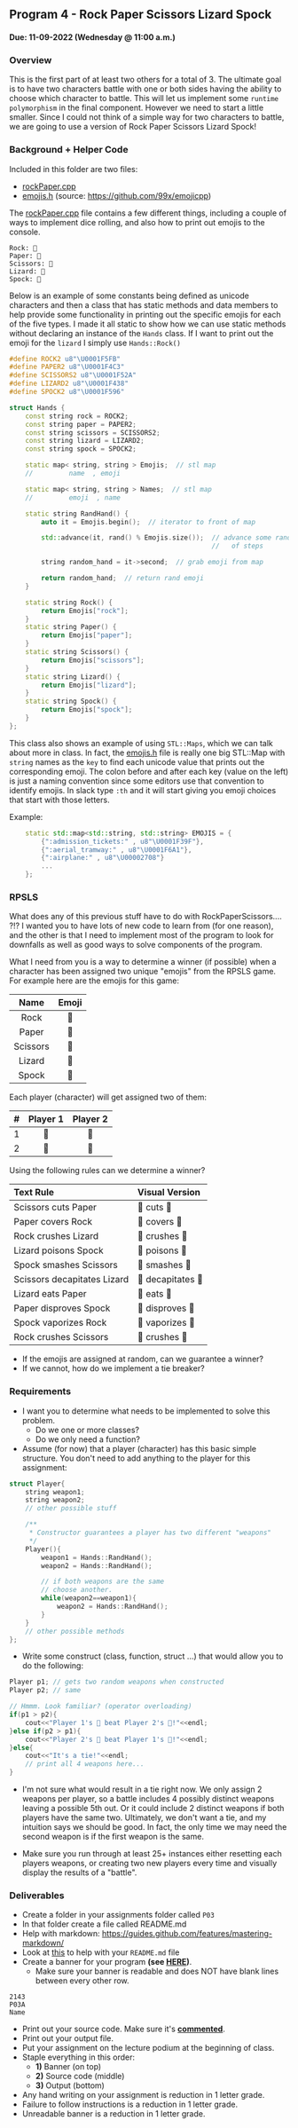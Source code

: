 ## Program 4 - Rock Paper Scissors Lizard Spock
#### Due: 11-09-2022 (Wednesday @ 11:00 a.m.)


### Overview

This is the first part of at least two others for a total of 3. The ultimate goal is to have two characters battle with one or both sides having the ability to choose which character to battle. This will let us implement some `runtime polymorphism` in the final component. However we need to start a little smaller. Since I could not think of a simple way for two characters to battle, we are going to use a version of Rock Paper Scissors Lizard Spock! 

### Background + Helper Code

Included in this folder are two files:

- [rockPaper.cpp](rockPaper.cpp)
- [emojis.h](emojis.h) (source: https://github.com/99x/emojicpp)

The [rockPaper.cpp](rockPaper.cpp) file contains a few different things, including a couple of ways to implement dice rolling, and also how to print out emojis to the console.

```
Rock: 🗻
Paper: 📃
Scissors: 🔪
Lizard: 🐸
Spock: 🖖
```
Below is an example of some constants being defined as unicode characters and then a class that has static methods and data members to help provide some functionality in printing out the  specific emojis for each of the five types. I made it all static to show how we can use static methods without declaring an instance of the `Hands` class. If I want to print out the emoji for the `lizard` I simply use `Hands::Rock()` 

```cpp
#define ROCK2 u8"\U0001F5FB"
#define PAPER2 u8"\U0001F4C3"
#define SCISSORS2 u8"\U0001F52A"
#define LIZARD2 u8"\U0001F438"
#define SPOCK2 u8"\U0001F596"

struct Hands {
    const string rock = ROCK2;
    const string paper = PAPER2;
    const string scissors = SCISSORS2;
    const string lizard = LIZARD2;
    const string spock = SPOCK2;

    static map< string, string > Emojis;  // stl map
    //         name  , emoji

    static map< string, string > Names;  // stl map
    //         emoji  , name

    static string RandHand() {
        auto it = Emojis.begin();  // iterator to front of map

        std::advance(it, rand() % Emojis.size());  // advance some random amnt
                                                   //   of steps

        string random_hand = it->second;  // grab emoji from map

        return random_hand;  // return rand emoji
    }

    static string Rock() {
        return Emojis["rock"];
    }
    static string Paper() {
        return Emojis["paper"];
    }
    static string Scissors() {
        return Emojis["scissors"];
    }
    static string Lizard() {
        return Emojis["lizard"];
    }
    static string Spock() {
        return Emojis["spock"];
    }
};
```

This class also shows an example of using `STL::Maps`, which we can talk about more in class. In fact, the [emojis.h](emojis.h) file is really one big STL::Map with `string` names as the `key` to find each unicode value that prints out the corresponding emoji. The colon before and after each key (value on the left) is just a naming convention since some editors use that convention to identify emojis. In slack type `:th` and it will start giving you emoji choices that start with those letters.

Example:

```cpp
    static std::map<std::string, std::string> EMOJIS = {
        {":admission_tickets:" , u8"\U0001F39F"},
        {":aerial_tramway:" , u8"\U0001F6A1"},
        {":airplane:" , u8"\U00002708"}
        ...
    };
```

### RPSLS

What does any of this previous stuff have to do with RockPaperScissors.... ?!? I wanted you to have lots of new code to learn from (for one reason), and the other is that I need to implement most of the program to look for downfalls as well as good ways to solve components of the program. 

What I need from you is a way to determine a winner (if possible) when a character has been assigned two unique "emojis" from the RPSLS game. For example here are the emojis for this game:

|   Name   | Emoji |
| :------: | :---: |
|   Rock   |   🗻   |
|  Paper   |   📃   |
| Scissors |   🔪   |
|  Lizard  |   🐸   |
|  Spock   |   🖖   |


Each player (character) will get assigned two of them:


|   #   | Player 1 | Player 2 |
| :---: | :------: | :------: |
|   1   |    📃     |    🔪     |
|   2   |    🐸     |    🗻     |


Using the following rules can we determine a winner?

| Text Rule                   | Visual Version  |
| :-------------------------- | :-------------- |
| Scissors cuts Paper         | 🔪 cuts 📃        |
| Paper covers Rock           | 📃 covers 🗻      |
| Rock crushes Lizard         | 🗻 crushes 🐸     |
| Lizard poisons Spock        | 🐸  poisons 🖖    |
| Spock smashes Scissors      | 🖖 smashes 🔪     |
| Scissors decapitates Lizard | 🔪 decapitates 🐸 |
| Lizard eats Paper           | 🐸  eats 📃       |
| Paper disproves Spock       | 📃 disproves 🖖   |
| Spock vaporizes Rock        | 🖖 vaporizes 🗻   |
| Rock crushes Scissors       | 🗻 crushes 🔪     |

- If the emojis are assigned at random, can we guarantee a winner?
- If we cannot, how do we implement a tie breaker?

### Requirements

- I want you to determine what needs to be implemented to solve this problem. 
  - Do we one or more classes? 
  - Do we only need a function? 
- Assume (for now) that a player (character) has this basic simple structure. You don't need to add anything to the player for this assignment:

``` cpp
struct Player{
    string weapon1;
    string weapon2;
    // other possible stuff

    /**
     * Constructor guarantees a player has two different "weapons"
     */
    Player(){
        weapon1 = Hands::RandHand();
        weapon2 = Hands::RandHand();

        // if both weapons are the same
        // choose another.
        while(weapon2==weapon1){
            weapon2 = Hands::RandHand();
        }
    }
    // other possible methods
};
```

- Write some construct (class, function, struct ...) that would allow you to do the following:

```cpp
Player p1; // gets two random weapons when constructed
Player p2; // same

// Hmmm. Look familiar? (operator overloading)
if(p1 > p2){
    cout<<"Player 1's 🐸 beat Player 2's 🖖!"<<endl;
}else if(p2 > p1){
    cout<<"Player 2's 🔪 beat Player 1's 🐸!"<<endl;
}else{
    cout<<"It's a tie!"<<endl;
    // print all 4 weapons here...
}

```
- I'm not sure what would result in a tie right now. We only assign 2 weapons per player, so a battle includes 4 possibly distinct weapons leaving a possible 5th out. Or it could include 2 distinct weapons if both players have the same two. Ultimately, we don't want a tie, and my intuition says we should be good. In fact, the only time we may need the second weapon is if the first weapon is the same.

- Make sure you run through at least 25+ instances either resetting each players weapons, or creating two new players every time and visually display the results of a "battle". 

### Deliverables

- Create a folder in your assignments folder called `P03`
- In that folder create a file called README.md
- Help with markdown: https://guides.github.com/features/mastering-markdown/
- Look at [this](../../Resources/02-Readmees/README.md) to help with your `README.md` file
- Create a banner for your program **(see [HERE](../../Resources/03-Banner/README.md))**.
  - Make sure your banner is readable and does NOT have blank lines between every other row.

```
2143 
P03A
Name
```

- Print out your source code. Make sure it's **[commented](../../Resources/01-Comments/README.md)**.
- Print out your output file.
- Put your assignment on the lecture podium at the beginning of class.
- Staple everything in this order:
  - **1)** Banner (on top)
  - **2)** Source code (middle)
  - **3)** Output (bottom)
- Any hand writing on your assignment is reduction in 1 letter grade.
- Failure to follow instructions is a reduction in 1 letter grade.
- Unreadable banner is a reduction in 1 letter grade.
